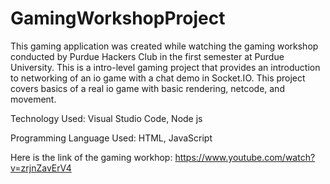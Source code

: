 # GamingWorkshopProject

This gaming application was created while watching the gaming workshop conducted by Purdue Hackers Club in the first semester at Purdue University. This is a intro-level gaming project that provides an introduction to networking of an io game with a chat demo in Socket.IO. This project covers basics of a real io game with
basic rendering, netcode, and movement.

Technology Used: Visual Studio Code, Node js

Programming Language Used: HTML, JavaScript

Here is the link of the gaming workhop:
https://www.youtube.com/watch?v=zrjnZavErV4
